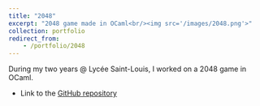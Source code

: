 ```yaml
---
title: "2048"
excerpt: "2048 game made in OCaml<br/><img src='/images/2048.png'>"
collection: portfolio
redirect_from: 
    - /portfolio/2048
---
```


During my two years @ Lycée Saint-Louis, I worked on a 2048 game in OCaml. 

* Link to the [GitHub repository](https://github.com/elisa943/2048)
